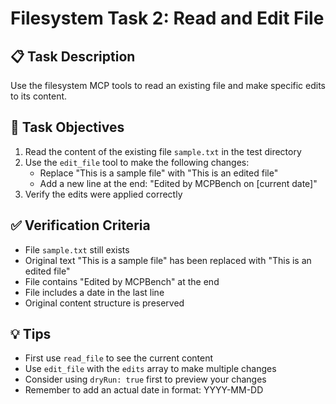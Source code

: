 # Filesystem Task 2: Read and Edit File

## 📋 Task Description

Use the filesystem MCP tools to read an existing file and make specific edits to its content.

## 🎯 Task Objectives

1. Read the content of the existing file `sample.txt` in the test directory
2. Use the `edit_file` tool to make the following changes:
   - Replace "This is a sample file" with "This is an edited file"
   - Add a new line at the end: "Edited by MCPBench on [current date]"
3. Verify the edits were applied correctly

## ✅ Verification Criteria

- File `sample.txt` still exists
- Original text "This is a sample file" has been replaced with "This is an edited file"
- File contains "Edited by MCPBench" at the end
- File includes a date in the last line
- Original content structure is preserved

## 💡 Tips

- First use `read_file` to see the current content
- Use `edit_file` with the `edits` array to make multiple changes
- Consider using `dryRun: true` first to preview your changes
- Remember to add an actual date in format: YYYY-MM-DD